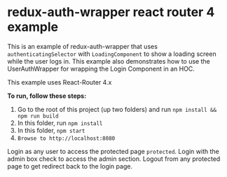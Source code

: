 redux-auth-wrapper react router 4 example
=================================

This is an example of redux-auth-wrapper that uses `authenticatingSelector` with `LoadingComponent`
to show a loading screen while the user logs in. This example also demonstrates how to use the UserAuthWrapper for
wrapping the Login Component in an HOC.

This example uses React-Router 4.x

**To run, follow these steps:**

1. Go to the root of this project (up two folders) and run `npm install && npm run build`
2. In this folder, run `npm install`
3. In this folder, `npm start`
4. `Browse to http://localhost:8080`

Login as any user to access the protected page `protected`.
Login with the admin box check to access the admin section.
Logout from any protected page to get redirect back to the login page.
